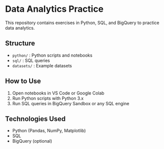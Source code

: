 # Data Analytics Practice

This repository contains exercises in Python, SQL, and BigQuery to practice data analytics.

## Structure

- `python/` : Python scripts and notebooks
- `sql/` : SQL queries
- `datasets/` : Example datasets

## How to Use

1. Open notebooks in VS Code or Google Colab
2. Run Python scripts with Python 3.x
3. Run SQL queries in BigQuery Sandbox or any SQL engine

## Technologies Used

- Python (Pandas, NumPy, Matplotlib)
- SQL
- BigQuery (optional)
